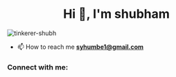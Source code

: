 <h1 align="center">Hi 👋, I'm shubham</h1>
<p align="left"> <img src="https://komarev.com/ghpvc/?username=tinkerer-shubh&label=Profile%20views&color=0e75b6&style=flat" alt="tinkerer-shubh" /> </p>

- 📫 How to reach me **syhumbe1@gmail.com**

<h3 align="left">Connect with me:</h3>
<p align="left">
</p>

